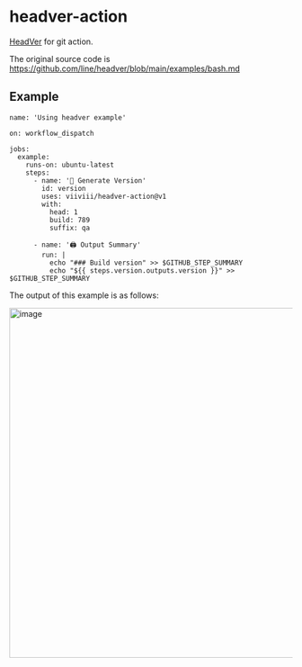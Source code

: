 # headver-action

[HeadVer](https://github.com/line/headver) for git action.

The original source code is https://github.com/line/headver/blob/main/examples/bash.md


## Example


```
name: 'Using headver example'

on: workflow_dispatch

jobs:
  example:
    runs-on: ubuntu-latest
    steps:
      - name: '💫 Generate Version'
        id: version
        uses: viiviii/headver-action@v1
        with:
          head: 1
          build: 789
          suffix: qa

      - name: '🖨️ Output Summary'
        run: |
          echo "### Build version" >> $GITHUB_STEP_SUMMARY
          echo "${{ steps.version.outputs.version }}" >> $GITHUB_STEP_SUMMARY
```

The output of this example is as follows:

<img width="622" alt="image" src="https://github.com/viiviii/headver-action/assets/75404713/cf684c2b-b71b-4c43-8750-040c0a6afe80">

